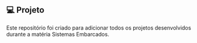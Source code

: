 ## 💻 Projeto

Este repositório foi criado para adicionar todos os projetos desenvolvidos durante a matéria Sistemas Embarcados.